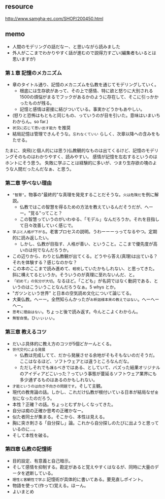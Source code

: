 ## resource

http://www.samgha-ec.com/SHOP/200450.html

## memo

* 人間のモデリングの話だなー、と思いながら読みました
* 外人がここまでわかりやすく話が進むので説得力すごい(編集者もいるとは思いますが)

### 第１章 記憶のメカニズム

* 章のタイトル通り、記憶のメカニズムを仏教を通じてモデリングしていく。
  * 根底には生存欲があって、その上で感情、特に欲と怒りに大別される1500の煩悩がまるでフックがあるかのように存在して、そこに引っかかったものが残る。
  * 記憶と感情は密接に結びついている。事実かどうかもあやしい。
* (怒りと恐怖はもともと同じもの、っていうのが目を引いた。意味はいまいちわからん。so far.)
* `状況に応じて思い出す能力` を推奨
* 結局記憶は管理できんそうな。`忘れなくていい` らしく、次章以降への含みをもたせる。

たまに、突飛(と個人的には思う)仏教観的なものは出てくるけど、記憶のモデリングそのものはわかりやすく、読みやすい。
感情が記憶を左右するというのはホントにそう思う。
失敗に学ぶことは経験的に多いが、つまり生存欲の塊のような人間だったんだなぁ、と思う。

### 第二章 学べない理由

* `"智慧"`。物事の"最終的"な真理を発見することだそうな。`火は危険だ`を例に解説。
  * 仏教ではこの智慧を得るための方法を教えているんだそうだが、へーー。"覚る"ってこと？
  * この智慧っていうのがいわゆる、「モデル」なんだろうか。それを目指して日々改善していく感じで。
* `学ぶと人格が下がる`。老害プロセスの説明。うわーーーっってなるやつ。定期的に読み返したい。
  * しかし、仏教が目指す、人格が善い、ということ。ここまで優先度が高いのは何でなんだろうか。
* この辺りから、わりと仏教観が出てくる。どうやら答え(真理)は出ている？それを体験する？感じなのかな？
* この本のここまで読み進めて、`軽視`していたかもしれない、と思ってきた。斜に構えてるというか。そういうのが真理に至れないんだ、と。
* `「初めて」の気分が大切`。なるほど。「こども」が名詞ではなく動詞である、というのはこういうことなんだろうなぁ。5 whys とか。
* "ガツンという世界" と日本の空気読め文化について論じてる。
* 大乗仏教。へーー。全然知らんかったが`お釈迦様本来の教えではない`。へーへーへー。
* `思考に理由はない`。ちょっと後で読み返す。今んとこよくわからん。
* `無智自慢`。ひぃぃぃぃ。

### 第三章 教えるコツ

* だいぶ具体的に教え方のコツが5個どかーんとくる。
* `世代交代による発展`
  * 仏教は完成してて、だから発展させる余地がそもそもないのだそうだ。ここはなるほど、ソフトウェアとは違うところなんだな。
  * ただしそれでも`護る`べきではある、としていて、バズった結果オリジナルのアイディアどこいった？っていう事態が蔓延るソフトウェア業界にも多少通ずるものはあるのかもしれない。
* `才能というのは向き不向きの問題です`。そして主観。
* 現代の教育論の話。しかし、これだけ仏教が根付いている日本が結局なぜ`金型`になったのだろう。
* 本性？正確？の話。ちょっとむずかしくなってきた。
* 自分は痴の正確か思考の正確かなー。
* 似た者同士が集まる。そこから、本性は見える。
* 胸に突き刺さる「自分探し」論。これから自分探しのたびに出ようと思っているのに…。
* そして本性を破る。


### 第四章 仏教の記憶術

* 目的設定、有意義と自己暗示。
* そして感情を抑制する。勘定があると覚えやすくはなるが、同時に大量のデータを遮断している。
* `理性と客観性で学ぶ` 記憶術が具体的に書いてある。要見直しポイント。
* 物語を使って(作って)覚える。ほーん。
* よいまとめ
